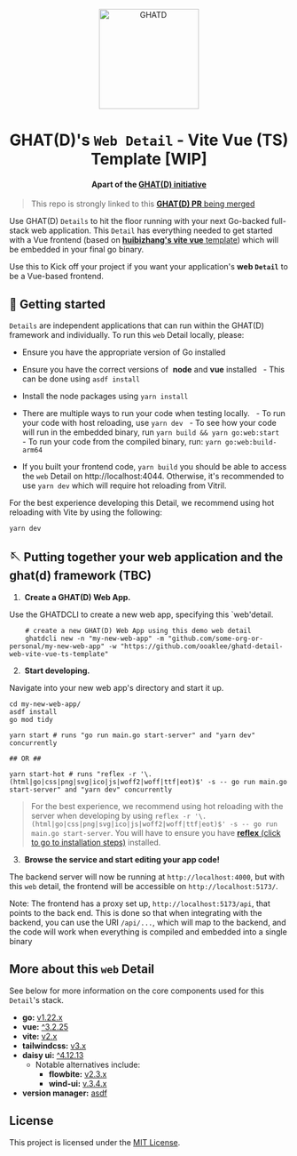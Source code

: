 <p align="center">
  <a href="https://ghatd.com">
    <img alt="GHATD" src="https://demo.ghatd.com/static/img/ghat-logo-square.png" width="180" />
  </a>
</p>
<h1 align="center">
  GHAT(D)'s <code>Web Detail</code> - Vite Vue (TS) Template [WIP]
</h1>
<h4 align="center">
  Apart of the <a href="https://github.com/ooaklee/ghatd/pull/2" target="_blank">GHAT(D) initiative</a>
</h4>


> This repo is strongly linked to this [**GHAT(D) PR** being merged](https://github.com/ooaklee/ghatd/pull/2)

Use GHAT(D) `Details` to hit the floor running with your next Go-backed full-stack web application. This `Detail` has everything needed to get started with a Vue frontend (based on [**huibizhang's vite vue** template](https://github.com/huibizhang/template-vite-vue-ts-tailwind-v3)) which will be embedded in your final go binary. 

Use this to Kick off your project if you want your application's **web `Detail`** to be a Vue-based frontend.


## 🚥 Getting started

`Details` are independent applications that can run within the GHAT(D) framework and individually. To run this `web` Detail locally, please:

- Ensure you have the appropriate version of Go installed
- Ensure you have the correct versions of  **node** and **vue** installed
  - This can be done using `asdf install`
- Install the node packages using `yarn install`
- There are multiple ways to run your code when testing locally.
  - To run your code with host reloading, use `yarn dev`
  - To see how your code will run in the embedded binary, run `yarn build && yarn go:web:start`
  - To run your code from the compiled binary, run: `yarn go:web:build-arm64`

- If you built your frontend code, `yarn build` you should be able to access the `web` Detail on http://localhost:4044. Otherwise, it's recommended to use `yarn dev` which will require hot reloading from Vitril.


For the best experience developing this Detail, we recommend using hot reloading with Vite by using the following:
```sh
yarn dev
```

## 🪡 Putting together your web application and the ghat(d) framework (TBC)

1.  **Create a GHAT(D) Web App.**

 Use the GHATDCLI to create a new web app, specifying this `web'detail.

 ```shell
    # create a new GHAT(D) Web App using this demo web detail
    ghatdcli new -n "my-new-web-app" -m "github.com/some-org-or-personal/my-new-web-app" -w "https://github.com/ooaklee/ghatd-detail-web-vite-vue-ts-template"
 ```

2.  **Start developing.**

Navigate into your new web app's directory and start it up.

```shell
cd my-new-web-app/
asdf install
go mod tidy

yarn start # runs "go run main.go start-server" and "yarn dev" concurrently

## OR ##

yarn start-hot # runs "reflex -r '\.(html|go|css|png|svg|ico|js|woff2|woff|ttf|eot)$' -s -- go run main.go start-server" and "yarn dev" concurrently
```

> For the best experience, we recommend using hot reloading with the server when developing by using `reflex -r '\.(html|go|css|png|svg|ico|js|woff2|woff|ttf|eot)$' -s -- go run main.go start-server`. You will have to ensure you have 
[**reflex** (click to go to installation steps)](https://github.com/cespare/reflex?tab=readme-ov-file#installation) installed.


3.  **Browse the service and start editing your app code!**

The backend server will now be running at `http://localhost:4000`, but with this `web` detail, the frontend will be accessible on `http://localhost:5173/`.

Note: The frontend has a proxy set up, `http://localhost:5173/api`, that points to the back end. This is done so that when integrating with the backend, you can use the URI `/api/...`, which will map to the backend, and the code will work when everything is compiled and embedded into a single binary


## More about this `web` Detail

See below for more information on the core components used for this `Detail`'s stack.

- **go:** [v1.22.x](https://go.dev/doc/install)
- **vue:** [^3.2.25](https://vuejs.org/)
- **vite:** [v2.x](https://v2.vitejs.dev/)
- **tailwindcss:** [v3.x](https://github.com/asdf-community/asdf-golang)
- **daisy ui:** [^4.12.13](https://daisyui.com/docs/install/)
  - Notable alternatives include:
    - **flowbite:** [v2.3.x](https://flowbite.com/docs/getting-started/introduction/#include-via-cdn)
    - **wind-ui:** [v.3.4.x](https://wind-ui.com/)
- **version manager:** [asdf](https://github.com/asdf-vm/asdf)



## License
This project is licensed under the [MIT License](./LICENSE).
